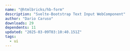```yaml
---
name: "@htmlbricks/hb-form"
description: "Svelte-Bootstrap Text Input WebComponent"
author: "Dario Caruso"
downloads: 29
dependents: 11
updated: "2025-03-09T03:10:40.151Z"
tags: 
  - ui
---
```

